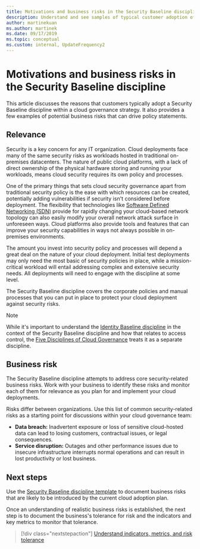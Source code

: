```yaml
---
title: Motivations and business risks in the Security Baseline discipline
description: Understand and see samples of typical customer adoption of a Security Baseline discipline within a cloud governance strategy.
author: martinekuan
ms.author: martinek
ms.date: 09/17/2019
ms.topic: conceptual
ms.custom: internal, UpdateFrequency2
---
```


# Motivations and business risks in the Security Baseline discipline

This article discusses the reasons that customers typically adopt a Security Baseline discipline within a cloud governance strategy. It also provides a few examples of potential business risks that can drive policy statements.

## Relevance

Security is a key concern for any IT organization. Cloud deployments face many of the same security risks as workloads hosted in traditional on-premises datacenters. The nature of public cloud platforms, with a lack of direct ownership of the physical hardware storing and running your workloads, means cloud security requires its own policy and processes.

One of the primary things that sets cloud security governance apart from traditional security policy is the ease with which resources can be created, potentially adding vulnerabilities if security isn't considered before deployment. The flexibility that technologies like [Software Defined Networking (SDN)](../../ready/landing-zone/design-area/network-topology-and-connectivity.md) provide for rapidly changing your cloud-based network topology can also easily modify your overall network attack surface in unforeseen ways. Cloud platforms also provide tools and features that can improve your security capabilities in ways not always possible in on-premises environments.

The amount you invest into security policy and processes will depend a great deal on the nature of your cloud deployment. Initial test deployments may only need the most basic of security policies in place, while a mission-critical workload will entail addressing complex and extensive security needs. All deployments will need to engage with the discipline at some level.

The Security Baseline discipline covers the corporate policies and manual processes that you can put in place to protect your cloud deployment against security risks.

> [!NOTE]
> While it's important to understand the [Identity Baseline discipline](../identity-baseline/index.md) in the context of the Security Baseline discipline and how that relates to access control, the [Five Disciplines of Cloud Governance](../index.md) treats it as a separate discipline.

## Business risk

The Security Baseline discipline attempts to address core security-related business risks. Work with your business to identify these risks and monitor each of them for relevance as you plan for and implement your cloud deployments.

Risks differ between organizations. Use this list of common security-related risks as a starting point for discussions within your cloud governance team:

- **Data breach:** Inadvertent exposure or loss of sensitive cloud-hosted data can lead to losing customers, contractual issues, or legal consequences.
- **Service disruption:** Outages and other performance issues due to insecure infrastructure interrupts normal operations and can result in lost productivity or lost business.

## Next steps

Use the [Security Baseline discipline template](./template.md) to document business risks that are likely to be introduced by the current cloud adoption plan.

Once an understanding of realistic business risks is established, the next step is to document the business's tolerance for risk and the indicators and key metrics to monitor that tolerance.

> [!div class="nextstepaction"]
> [Understand indicators, metrics, and risk tolerance](./metrics-tolerance.md)
